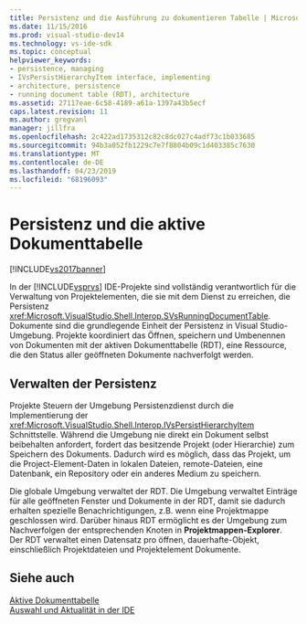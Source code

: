 ```yaml
---
title: Persistenz und die Ausführung zu dokumentieren Tabelle | Microsoft-Dokumentation
ms.date: 11/15/2016
ms.prod: visual-studio-dev14
ms.technology: vs-ide-sdk
ms.topic: conceptual
helpviewer_keywords:
- persistence, managing
- IVsPersistHierarchyItem interface, implementing
- architecture, persistence
- running document table (RDT), architecture
ms.assetid: 27117eae-6c58-4189-a61a-1397a43b5ecf
caps.latest.revision: 11
ms.author: gregvanl
manager: jillfra
ms.openlocfilehash: 2c422ad1735312c82c8dc027c4adf73c1b033685
ms.sourcegitcommit: 94b3a052fb1229c7e7f8804b09c1d403385c7630
ms.translationtype: MT
ms.contentlocale: de-DE
ms.lasthandoff: 04/23/2019
ms.locfileid: "68196093"
---
```

# <a name="persistence-and-the-running-document-table"></a>Persistenz und die aktive Dokumenttabelle
[!INCLUDE[vs2017banner](../../includes/vs2017banner.md)]

In der [!INCLUDE[vsprvs](../../includes/vsprvs-md.md)] IDE-Projekte sind vollständig verantwortlich für die Verwaltung von Projektelementen, die sie mit dem Dienst zu erreichen, die Persistenz <xref:Microsoft.VisualStudio.Shell.Interop.SVsRunningDocumentTable>. Dokumente sind die grundlegende Einheit der Persistenz in Visual Studio-Umgebung. Projekte koordiniert das Öffnen, speichern und Umbenennen von Dokumenten mit der aktiven Dokumenttabelle (RDT), eine Ressource, die den Status aller geöffneten Dokumente nachverfolgt werden.  
  
## <a name="managing-persistence"></a>Verwalten der Persistenz  
 Projekte Steuern der Umgebung Persistenzdienst durch die Implementierung der <xref:Microsoft.VisualStudio.Shell.Interop.IVsPersistHierarchyItem> Schnittstelle. Während die Umgebung nie direkt ein Dokument selbst beibehalten anfordert, fordert das besitzende Projekt (oder Hierarchie) zum Speichern des Dokuments. Dadurch wird es möglich, dass das Projekt, um die Project-Element-Daten in lokalen Dateien, remote-Dateien, eine Datenbank, ein Repository oder ein anderes Medium zu speichern.  
  
 Die globale Umgebung verwaltet der RDT. Die Umgebung verwaltet Einträge für alle geöffneten Fenster und Dokumente in der RDT, damit sie dadurch erhalten spezielle Benachrichtigungen, z.B. wenn eine Projektmappe geschlossen wird. Darüber hinaus RDT ermöglicht es der Umgebung zum Nachverfolgen der entsprechenden Knoten in **Projektmappen-Explorer**. Der RDT verwaltet einen Datensatz pro öffnen, dauerhafte-Objekt, einschließlich Projektdateien und Projektelement Dokumente.  
  
## <a name="see-also"></a>Siehe auch  
 [Aktive Dokumenttabelle](../../extensibility/internals/running-document-table.md)   
 [Auswahl und Aktualität in der IDE](../../extensibility/internals/selection-and-currency-in-the-ide.md)
